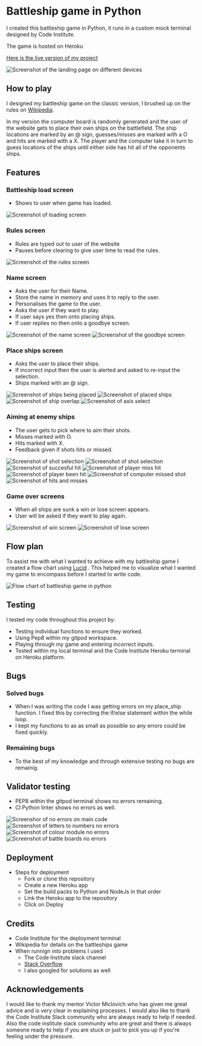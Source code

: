 # Battleship game in Python

I created this battleship game in Python, it runs in a custom mock terminal designed by Code Institute.

The game is hosted on Heroku

[Here is the live version of my project](https://bat-ship.herokuapp.com/)

![Screenshot of the landing page on different devices](./assets/images/landing-page-screenshot.png)

## How to play

I designed my battleship game on the classic version, I brushed up on the rules on [Wikipedia](https://en.wikipedia.org/wiki/Battleship).

In my version the computer board is randomly generated and the user of the website gets to place their own ships on the battlefield.
The ship locations are marked by an @ sign, guesses/misses are marked with a O and hits are marked with a X.
The player and the computer take it in turn to guess locations of the ships until either side has hit all of the opponents ships.

## Features

### Battleship load screen

* Shows to user when game has loaded.

![Screenshot of loading screen](./assets/images/welcome-screen.png)

### Rules screen

* Rules are typed out to user of the website 
* Pauses before clearing to give user time to read the rules.

![Screenshot of the rules screen](./assets/images/rules-screen.png)

### Name screen

* Asks the user for their Name.
* Store the name in memory and uses it to reply to the user.
* Personalises the game to the user.
* Asks the user if they want to play.
* If user says yes then onto placing ships.
* If user replies no then onto a goodbye screen.

![Screenshot of the name screen](./assets/images/name-screen.png)
![Screenshot of the goodbye screen](./assets/images/goodbye-screen.png)

### Place ships screen

* Asks the user to place their ships.
* If incorrect input then the user is alerted and asked to re-input the selection.
* Ships marked with an @ sign.

![Screenshot of ships being placed](./assets/images/ship-place-pick.png)
![Screenshot of placed ships](./assets/images/ships-placed.png)
![Screenshot of ship overlap](./assets/images/ship-overlap.png)
![Screenshot of axis select](./assets/images/axis-select.png)

### Aiming at enemy ships 

* The user gets to pick where to aim their shots.
* Misses marked with O.
* Hits marked with X.
* Feedback given if shots hits or missed.

![Screenshot of shot selection](./assets/images/column-select.png)
![Screenshot of shot selection](./assets/images/row-select.png)
![Screenshot of succesful hit](./assets/images/player-hit.png)
![Screenshot of player miss hit](./assets/images/user-missed.png)
![Screenshot of player been hit](./assets/images/player-been-hit.png)
![Screenshot of computer missed shot](./assets/images/computer-missed.png)
![Screenshot of hits and misses](./assets/images/hits-and-misses.png)

### Game over screens

* When all ships are sunk a win or lose screen appears.
* User will be asked if they want to play again.

![Screenshot of win screen](./assets/images/win-screen.png)
![Screenshot of lose screen](./assets/images/lose-screen.png)

## Flow plan

To assist me with what I wanted to achieve with my battleship game I created a flow chart using [Lucid](https://www.lucidchart.com/pages/landing?utm_source=google&utm_medium=cpc&utm_campaign=_chart_en_tier1_mixed_search_brand_exact_&km_CPC_CampaignId=1490375427&km_CPC_AdGroupID=55688909257&km_CPC_Keyword=lucidcharts&km_CPC_MatchType=e&km_CPC_ExtensionID=&km_CPC_Network=g&km_CPC_AdPosition=&km_CPC_Creative=442433236001&km_CPC_TargetID=kwd-84176206937&km_CPC_Country=1007337&km_CPC_Device=c&km_CPC_placement=&km_CPC_target=&gclid=CjwKCAiAjs2bBhACEiwALTBWZRqAG3YiNsaENhFAdTot-tJ7K4P2xmLjOIR9O3tJKetX73irjBXQNBoCe5UQAvD_BwE)
. This helped me to visualize what I wanted my game to encompass before I started to write code.

![Flow chart of battleship game in python](./assets/images/battleships-flow-plan.png)

## Testing

I tested my code throughout this project by:

* Testing individual functions to ensure they worked.
* Using Pep8 within my gitpod workspace.
* Playing through my game and entering incorrect inputs.
* Tested within my local terminal and the Code Institute Heroku terminal on Heroku platform.

## Bugs

### Solved bugs

* When I was writing the code I was getting errors on my place_ship function. I fixed this by correcting the if/else statement within the while loop.
* I kept my functions to as as small as possible so any errors could be fixed quickly.

### Remaining bugs

* To the best of my knowledge and through extensive testing no bugs are remainig.

## Validator testing

* PEP8 within the gitpod terminal shows no errors remaining.
* CI Python linter shows no errors as well.

![Screenshor of no errors on main code](./assets/images/main-code-no-errors.png)
![Screenshot of letters to numbers no errors](./assets/images/let-to-int-no-error.png)
![Screenshot of colour module no errors](./assets/images/colour-no-error.png)
![Screenshot of battle boards no errors](./assets/images/bat-board-no-error.png)

## Deployment

* Steps for deployment
  * Fork or clone this repository
  * Create a new Heroku app
  * Set the build packs to Python and NodeJs in that order
  * Link the Heroku app to the repository
  * Click on Deploy

## Credits

* Code Institute for the deployment terminal 
* Wikipedia for details on the battleships game
* When runnign into problems I used
  * The Code Institute slack channel
  * [Stack Overflow](https://stackoverflow.com/)
  * I also googled for solutions as well

## Acknowledgements

I would like to thank my mentor Victor Miclovich who has given me great advice and is very clear in explaining processes. I would also like to thank the Code Institute Slack community who are always ready to help if needed. Also the code institute slack community who are great and there is always someone ready to help if you are stuck or just to pick you up if you're feeling under the pressure.